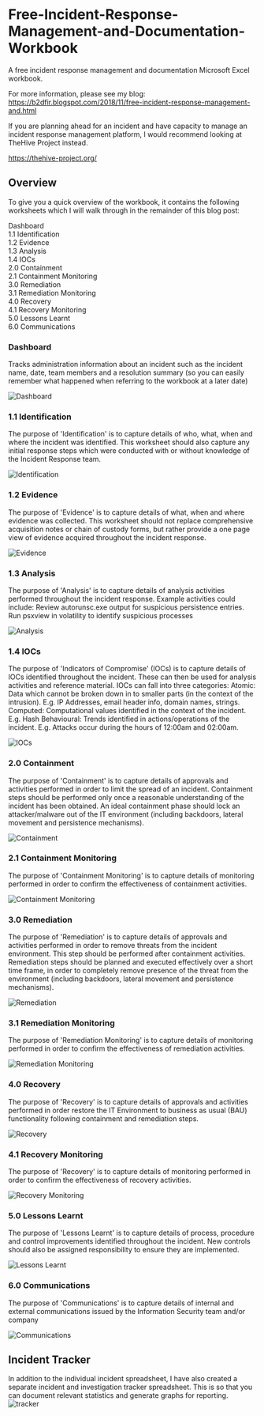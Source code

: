 # Free-Incident-Response-Management-and-Documentation-Workbook
A free incident response management and documentation Microsoft Excel workbook.

For more information, please see my blog:
https://b2dfir.blogspot.com/2018/11/free-incident-response-management-and.html

If you are planning ahead for an incident and have capacity to manage an incident response management platform, I would recommend looking at TheHive Project instead.

https://thehive-project.org/

## Overview
To give you a quick overview of the workbook, it contains the following worksheets which I will walk through in the remainder of this blog post:

Dashboard   
1.1 Identification   
1.2 Evidence   
1.3 Analysis   
1.4 IOCs   
2.0 Containment   
2.1 Containment Monitoring   
3.0 Remediation   
3.1 Remediation Monitoring   
4.0 Recovery   
4.1 Recovery Monitoring   
5.0 Lessons Learnt   
6.0 Communications 


### Dashboard
Tracks administration information about an incident such as the incident name, date, team members and a resolution summary (so you can easily remember what happened when referring to the workbook at a later date)

![Dashboard](https://1.bp.blogspot.com/-HK7lYjtR7LY/W-X8ACnxCoI/AAAAAAAAhuM/U0jiXK5Gcr0H2xu8a7xQOd3xcqALAJyKwCLcBGAs/s1600/Dashboard.PNG)

### 1.1 Identification
The purpose of 'Identification' is to capture details of who, what, when and where the incident was identified. This worksheet should also capture any initial response steps which were conducted with or without knowledge of the Incident Response team.

![Identification](https://2.bp.blogspot.com/-aBlW9RV_Ip4/W-Xtny_Ie8I/AAAAAAAAhsQ/ZVptsnIp5zgAz_5-eG6sSy-qoCX3ZJ2DwCLcBGAs/s1600/1.1%2BIdentification.PNG)

### 1.2 Evidence
The purpose of 'Evidence' is to capture details of what, when and where evidence was collected. This worksheet should not replace comprehensive acquisition notes or chain of custody forms, but rather provide a one page view of evidence acquired throughout the incident response.

![Evidence](https://2.bp.blogspot.com/-Ak2w9rrNJv0/W-XuNClQMsI/AAAAAAAAhsY/W_22Mz00u7srVqK9qXjKNNrHn65C5MpEgCLcBGAs/s1600/1.2%2BEvidence.PNG)

### 1.3 Analysis
The purpose of 'Analysis' is to capture details of analysis activities performed throughout the incident response. Example activities could include:
Review autorunsc.exe output for suspicious persistence entries.
Run psxview in volatility to identify suspicious processes

![Analysis](https://4.bp.blogspot.com/-W_tfkqOiBIk/W-XvcJ-pHaI/AAAAAAAAhsk/UF_UgKsiSnkWfiHfX4Ej0y0fV265nOFAQCLcBGAs/s1600/1.3%2BAnalysis.PNG)

### 1.4 IOCs
The purpose of 'Indicators of Compromise' (IOCs) is to capture details of IOCs identified throughout the incident. These can then be used for analysis activities and reference material. IOCs can fall into three categories:
Atomic: Data which cannot be broken down in to smaller parts (in the context of the intrusion). E.g. IP Addresses, email header info, domain names, strings.
Computed: Computational values identified in the context of the incident. E.g. Hash
Behavioural: Trends identified in actions/operations of the incident. E.g. Attacks occur during the hours of 12:00am and 02:00am.

![IOCs](https://2.bp.blogspot.com/-Ve7jwjy9UMk/W-Xv7I3f0MI/AAAAAAAAhss/SB4JAZyedAkL1BwhU-I2djgpAz_tP8fRACLcBGAs/s1600/1.4%2BIOCs.PNG)

### 2.0 Containment
The purpose of 'Containment' is to capture details of approvals and activities performed in order to limit the spread of an incident. Containment steps should be performed only once a reasonable understanding of the incident has been obtained. An ideal containment phase should lock an attacker/malware out of the IT environment (including backdoors, lateral movement and persistence mechanisms).

![Containment](https://4.bp.blogspot.com/-usZ1TD6hdlc/W-Xw9BLzIlI/AAAAAAAAhs4/4ejhYLybkAojLC4mhS1YDTAECuBYNBxoQCLcBGAs/s1600/2.0%2BContainment.PNG)

### 2.1 Containment Monitoring
The purpose of 'Containment Monitoring' is to capture details of monitoring performed in order to confirm the effectiveness of containment activities.

![Containment Monitoring](https://4.bp.blogspot.com/-Flj8b0FFmNk/W-XycvpxCrI/AAAAAAAAhtE/6aKA9IxQmeAUNXTZ9jFYED_QJuInSdPggCLcBGAs/s1600/2.1%2BContainment%2BMonitoring.PNG)

### 3.0 Remediation
The purpose of 'Remediation' is to capture details of approvals and activities performed in order to remove threats from the incident environment. This step should be performed after containment activities. Remediation steps should be planned and executed effectively over a short time frame, in order to completely remove presence of the threat from the environment (including backdoors, lateral movement and persistence mechanisms).

![Remediation](https://3.bp.blogspot.com/-rppzEPxKMok/W-Xy2uNzI3I/AAAAAAAAhtM/E8uLJ2X_X5ox1Xf9moEBqn97KTR2dE_NQCLcBGAs/s1600/3.0%2BRemediation.PNG)

### 3.1 Remediation Monitoring
The purpose of 'Remediation Monitoring' is to capture details of monitoring performed in order to confirm the effectiveness of remediation activities.

![Remediation Monitoring](https://1.bp.blogspot.com/-lz0Da83NhO4/W-XzbQtPHAI/AAAAAAAAhtY/z3clOSjfvK4V_N73PvI1sdjrq9XYkzT5wCLcBGAs/s1600/3.1%2BRemediation%2BMonitoring.PNG)

### 4.0 Recovery
The purpose of 'Recovery' is to capture details of approvals and activities performed in order restore the IT Environment to business as usual (BAU) functionality following containment and remediation steps.

![Recovery](https://3.bp.blogspot.com/-KcMCvmT_4qg/W-XzyG_FJvI/AAAAAAAAhtg/Wtv81CEMWiYdgJ0C87jkxkcu4sIIk7mxACLcBGAs/s1600/4.0%2BRecovery.PNG)

### 4.1 Recovery Monitoring
The purpose of 'Recovery' is to capture details of monitoring performed in order to confirm the effectiveness of recovery activities.

![Recovery Monitoring](https://1.bp.blogspot.com/-GF3xnXpLw20/W-X0FBvm5SI/AAAAAAAAhto/IAE7a6IAHUQn7BITPGMdVg5YY6XvvY-KgCLcBGAs/s1600/4.1%2BRecovery%2BMonitoring.PNG)

### 5.0 Lessons Learnt
The purpose of 'Lessons Learnt' is to capture details of process, procedure and control improvements identified throughout the incident. New controls should also be assigned responsibility to ensure they are implemented.

![Lessons Learnt](https://3.bp.blogspot.com/-rGNoepbF_hE/W-X0h1s2u6I/AAAAAAAAhtw/vrUD7uDVUzMGOniyFcpHwWsrzgf-D_DFACLcBGAs/s1600/5.0%2BLessons%2BLearnt.PNG)

### 6.0 Communications
The purpose of 'Communications' is to capture details of internal and external communications issued by the Information Security team and/or company

![Communications](https://4.bp.blogspot.com/-yEPTZrMhZTM/W-X03_v96aI/AAAAAAAAht4/y7dZWbZK9QwjrchXwl3tqledgt6TjqkaACLcBGAs/s1600/6.0%2BCommunications.PNG)

## Incident Tracker
In addition to the individual incident spreadsheet, I have also created a separate incident and investigation tracker spreadsheet. This is so that you can document relevant statistics and generate graphs for reporting.
![tracker](https://1.bp.blogspot.com/-wtWPTrv9wtw/W-sxmyuFwRI/AAAAAAAAhvE/ImFXv4DhGCE1ixjEGI0r7sx726OU9IoZACLcBGAs/s1600/tracker.PNG)
